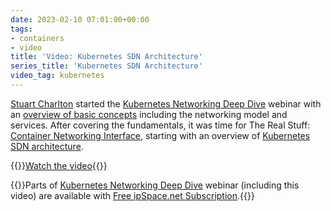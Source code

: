 ```yaml
---
date: 2023-02-10 07:01:00+00:00
tags:
- containers
- video
title: 'Video: Kubernetes SDN Architecture'
series_title: 'Kubernetes SDN Architecture'
video_tag: kubernetes
---
```

[Stuart Charlton](https://www.ipspace.net/Author:Stuart_Charlton) started the [Kubernetes Networking Deep Dive](https://www.ipspace.net/Kubernetes_Networking_Deep_Dive) webinar with an [overview of basic concepts](https://my.ipspace.net/bin/list?id=Kubernetes#INTRO) including the networking model and services. After covering the fundamentals, it was time for The Real Stuff: [Container Networking Interface](https://my.ipspace.net/bin/list?id=Kubernetes#CNI), starting with an overview of [Kubernetes SDN architecture](https://my.ipspace.net/bin/get/Kubernetes/2.1%20-%20Understanding%20Kubernetes%20SDN%20Architecture.mp4?doccode=Kubernetes).

{{<jump>}}[Watch the video](https://my.ipspace.net/bin/get/Kubernetes/2.1%20-%20Understanding%20Kubernetes%20SDN%20Architecture.mp4?doccode=Kubernetes){{</jump>}}

{{<note free>}}Parts of [Kubernetes Networking Deep Dive](https://www.ipspace.net/Kubernetes_Networking_Deep_Dive) webinar (including this video) are available with [Free ipSpace.net Subscription](https://www.ipspace.net/Subscription/Free).{{</note>}}
